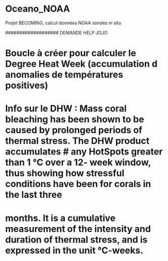 # Oceano_NOAA
Projet BECOMING, calcul données NOAA sondes in situ

################### DEMANDE HELP JOJO
# Boucle à créer pour calculer le Degree Heat Week (accumulation d anomalies de températures positives)
# Info sur le DHW : Mass coral bleaching has been shown to be caused by prolonged periods of thermal stress. The DHW product accumulates # any HotSpots greater than 1 °C over a 12- week window, thus showing how stressful conditions have been for corals in the last three 
# months. It is a cumulative measurement of the intensity and duration of thermal stress, and is expressed in the unit °C-weeks.

